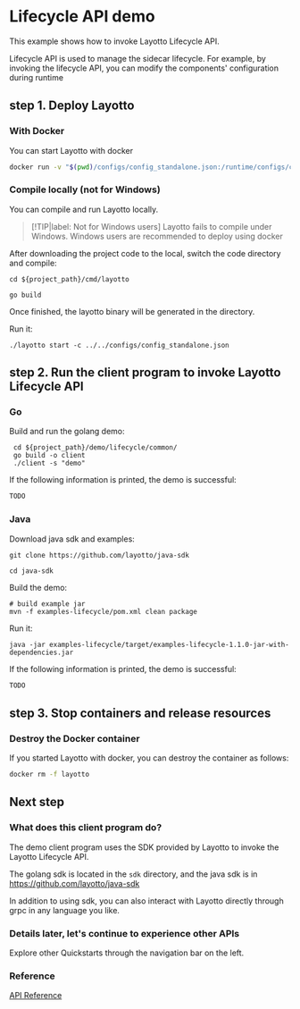    
# Lifecycle API demo

This example shows how to invoke Layotto Lifecycle API.

Lifecycle API is used to manage the sidecar lifecycle.
For example, by invoking the lifecycle API, you can modify the components' configuration during runtime

## step 1. Deploy Layotto
<!-- tabs:start -->
### **With Docker**
You can start Layotto with docker

```bash
docker run -v "$(pwd)/configs/config_standalone.json:/runtime/configs/config.json" -d  -p 34904:34904 --name layotto layotto/layotto start
```

### **Compile locally (not for Windows)**
You can compile and run Layotto locally.

> [!TIP|label: Not for Windows users]
> Layotto fails to compile under Windows. Windows users are recommended to deploy using docker

After downloading the project code to the local, switch the code directory and compile:

```shell
cd ${project_path}/cmd/layotto
```

```shell @if.not.exist layotto
go build
```

Once finished, the layotto binary will be generated in the directory.

Run it:

```shell @background
./layotto start -c ../../configs/config_standalone.json
```

<!-- tabs:end -->

## step 2. Run the client program to invoke Layotto Lifecycle API
<!-- tabs:start -->
### **Go**
Build and run the golang demo:

```shell
 cd ${project_path}/demo/lifecycle/common/
 go build -o client
 ./client -s "demo"
```

If the following information is printed, the demo is successful:

```bash
TODO
```

### **Java**

Download java sdk and examples:

```shell @if.not.exist java-sdk
git clone https://github.com/layotto/java-sdk
```

```shell
cd java-sdk
```

Build the demo:

```shell @if.not.exist examples-lifecycle/target/examples-lifecycle-1.1.0-jar-with-dependencies.jar
# build example jar
mvn -f examples-lifecycle/pom.xml clean package
```

Run it:

```shell
java -jar examples-lifecycle/target/examples-lifecycle-1.1.0-jar-with-dependencies.jar
```

If the following information is printed, the demo is successful:

```bash
TODO
```

<!-- tabs:end -->

## step 3. Stop containers and release resources
<!-- tabs:start -->
### **Destroy the Docker container**
If you started Layotto with docker, you can destroy the container as follows:

```bash
docker rm -f layotto
```

<!-- tabs:end -->

## Next step
### What does this client program do?
The demo client program uses the SDK provided by Layotto to invoke the Layotto Lifecycle API.

The golang sdk is located in the `sdk` directory, and the java sdk is in https://github.com/layotto/java-sdk

In addition to using sdk, you can also interact with Layotto directly through grpc in any language you like.

### Details later, let's continue to experience other APIs
Explore other Quickstarts through the navigation bar on the left.

### Reference

[API Reference](https://mosn.io/layotto/api/v1/runtime.html)

<!--design_doc_url-->

 <!-- end services -->

